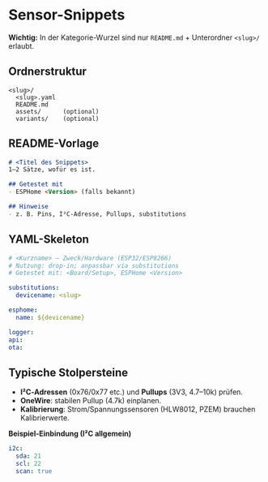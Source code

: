 # Sensor-Snippets

**Wichtig:** In der Kategorie-Wurzel sind nur `README.md` + Unterordner `<slug>/` erlaubt.

## Ordnerstruktur

```
<slug>/
  <slug>.yaml
  README.md
  assets/      (optional)
  variants/    (optional)
```

## README-Vorlage

```markdown
# <Titel des Snippets>
1–2 Sätze, wofür es ist.

## Getestet mit
- ESPHome <Version> (falls bekannt)

## Hinweise
- z. B. Pins, I²C-Adresse, Pullups, substitutions
```

## YAML-Skeleton

```yaml
# <Kurzname> – Zweck/Hardware (ESP32/ESP8266)
# Nutzung: drop-in; anpassbar via substitutions
# Getestet mit: <Board/Setup>, ESPHome <Version>

substitutions:
  devicename: <slug>

esphome:
  name: ${devicename}

logger:
api:
ota:
```

## Typische Stolpersteine

- **I²C‑Adressen** (0x76/0x77 etc.) und **Pullups** (3V3, 4.7–10k) prüfen.
- **OneWire**: stabilen Pullup (4.7k) einplanen.
- **Kalibrierung**: Strom/Spannungssensoren (HLW8012, PZEM) brauchen Kalibrierwerte.

**Beispiel-Einbindung (I²C allgemein)**
```yaml
i2c:
  sda: 21
  scl: 22
  scan: true
```
